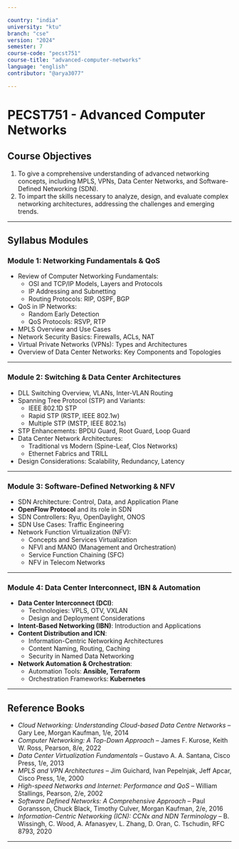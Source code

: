 ```yaml
---

country: "india"
university: "ktu"
branch: "cse"
version: "2024"
semester: 7
course-code: "pecst751"
course-title: "advanced-computer-networks"
language: "english"
contributor: "@arya3077"

---
```


# PECST751 - Advanced Computer Networks

## Course Objectives

1. To give a comprehensive understanding of advanced networking concepts, including MPLS, VPNs, Data Center Networks, and Software-Defined Networking (SDN).  
2. To impart the skills necessary to analyze, design, and evaluate complex networking architectures, addressing the challenges and emerging trends.  

---

## Syllabus Modules

### Module 1: Networking Fundamentals & QoS 

- Review of Computer Networking Fundamentals:  
  - OSI and TCP/IP Models, Layers and Protocols  
  - IP Addressing and Subnetting  
  - Routing Protocols: RIP, OSPF, BGP  
- QoS in IP Networks:  
  - Random Early Detection  
  - QoS Protocols: RSVP, RTP  
- MPLS Overview and Use Cases  
- Network Security Basics: Firewalls, ACLs, NAT  
- Virtual Private Networks (VPNs): Types and Architectures  
- Overview of Data Center Networks: Key Components and Topologies  

---

### Module 2: Switching & Data Center Architectures 
- DLL Switching Overview, VLANs, Inter-VLAN Routing  
- Spanning Tree Protocol (STP) and Variants:  
  - IEEE 802.1D STP  
  - Rapid STP (RSTP, IEEE 802.1w)  
  - Multiple STP (MSTP, IEEE 802.1s)  
- STP Enhancements: BPDU Guard, Root Guard, Loop Guard  
- Data Center Network Architectures:  
  - Traditional vs Modern (Spine-Leaf, Clos Networks)  
  - Ethernet Fabrics and TRILL  
- Design Considerations: Scalability, Redundancy, Latency  

---

### Module 3: Software-Defined Networking & NFV 

- SDN Architecture: Control, Data, and Application Plane  
- **OpenFlow Protocol** and its role in SDN  
- SDN Controllers: Ryu, OpenDaylight, ONOS  
- SDN Use Cases: Traffic Engineering  
- Network Function Virtualization (NFV):  
  - Concepts and Services Virtualization  
  - NFVI and MANO (Management and Orchestration)  
  - Service Function Chaining (SFC)  
  - NFV in Telecom Networks  

---

### Module 4: Data Center Interconnect, IBN & Automation 

- **Data Center Interconnect (DCI)**:  
  - Technologies: VPLS, OTV, VXLAN  
  - Design and Deployment Considerations  
- **Intent-Based Networking (IBN)**: Introduction and Applications  
- **Content Distribution and ICN**:  
  - Information-Centric Networking Architectures  
  - Content Naming, Routing, Caching  
  - Security in Named Data Networking  
- **Network Automation & Orchestration**:  
  - Automation Tools: **Ansible, Terraform**  
  - Orchestration Frameworks: **Kubernetes**  

---

## Reference Books

- *Cloud Networking: Understanding Cloud-based Data Centre Networks* – Gary Lee, Morgan Kaufman, 1/e, 2014  
- *Computer Networking: A Top-Down Approach* – James F. Kurose, Keith W. Ross, Pearson, 8/e, 2022  
- *Data Center Virtualization Fundamentals* – Gustavo A. A. Santana, Cisco Press, 1/e, 2013  
- *MPLS and VPN Architectures* – Jim Guichard, Ivan Pepelnjak, Jeff Apcar, Cisco Press, 1/e, 2000  
- *High-speed Networks and Internet: Performance and QoS* – William Stallings, Pearson, 2/e, 2002  
- *Software Defined Networks: A Comprehensive Approach* – Paul Goransson, Chuck Black, Timothy Culver, Morgan Kaufman, 2/e, 2016  
- *Information-Centric Networking (ICN): CCNx and NDN Terminology* – B. Wissingh, C. Wood, A. Afanasyev, L. Zhang, D. Oran, C. Tschudin, RFC 8793, 2020  

---
